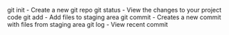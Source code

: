 git init - Create a new git repo
git status - View the changes to your project code
git add - Add files to staging area
git commit - Creates a new commit with files from staging area
git log - View recent commit